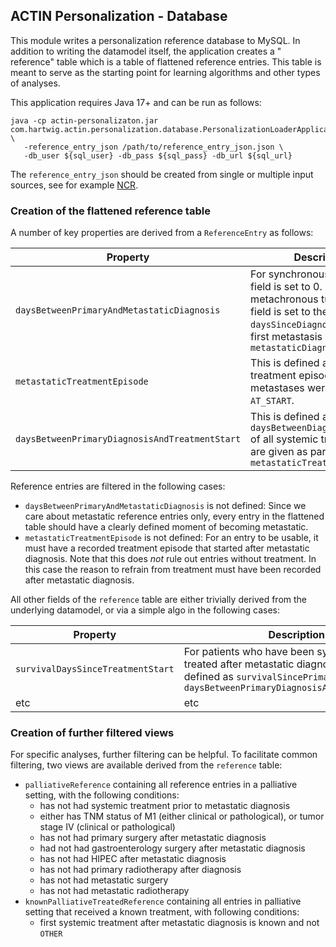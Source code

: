 ## ACTIN Personalization - Database

This module writes a personalization reference database to MySQL. In addition to writing the datamodel itself, the application creates a "
reference" table which is a table of flattened reference entries. This table is meant to serve as the starting point for learning
algorithms and other types of analyses.

This application requires Java 17+ and can be run as follows:

```
java -cp actin-personalizaton.jar com.hartwig.actin.personalization.database.PersonalizationLoaderApplicationKt \
   -reference_entry_json /path/to/reference_entry_json.json \
   -db_user ${sql_user} -db_pass ${sql_pass} -db_url ${sql_url}
```

The `reference_entry_json` should be created from single or multiple input sources, see for example [NCR](../ncr).

### Creation of the flattened reference table

A number of key properties are derived from a `ReferenceEntry` as follows:

| Property                                       | Description                                                                                                                                                                        |
|------------------------------------------------|------------------------------------------------------------------------------------------------------------------------------------------------------------------------------------|
| `daysBetweenPrimaryAndMetastaticDiagnosis`     | For synchronous tumors this field is set to 0. For metachronous tumors, this field is set to the `daysSinceDiagnosis` of the first metastasis defined in the `metastaticDiagnosis` |
| `metastaticTreatmentEpisode`                   | This is defined as the first treatment episode where metastases were present `AT_START`.                                                                                           |
| `daysBetweenPrimaryDiagnosisAndTreatmentStart` | This is defined as the smallest `daysBetweenDiagnosisAndStart` of all systemic treatments that are given as part of the `metastaticTreatmentEpisode`                               |

Reference entries are filtered in the following cases:

- `daysBetweenPrimaryAndMetastaticDiagnosis` is not defined: Since we care about metastatic reference entries only, every entry in the
  flattened table should have a clearly defined moment of becoming metastatic.
- `metastaticTreatmentEpisode` is not defined: For an entry to be usable, it must have a recorded treatment episode that started after
  metastatic diagnosis. Note that this does *not* rule out entries without treatment. In this case the reason to refrain from treatment must
  have been recorded after metastatic diagnosis.

All other fields of the `reference` table are either trivially derived from the underlying datamodel, or via a simple algo in the following
cases:

| Property                          | Description                                                                                                                                                                        |
|-----------------------------------|------------------------------------------------------------------------------------------------------------------------------------------------------------------------------------|
| `survivalDaysSinceTreatmentStart` | For patients who have been systemically treated after metastatic diagnosis, field is defined as ```survivalSincePrimaryDiagnosis - daysBetweenPrimaryDiagnosisAndTreatmentStart``` |
| etc                               | etc                                                                                                                                                                                | 

### Creation of further filtered views

For specific analyses, further filtering can be helpful. To facilitate common filtering, two views are available derived from
the `reference` table:

- `palliativeReference` containing all reference entries in a palliative setting, with the following conditions:
    - has not had systemic treatment prior to metastatic diagnosis
    - either has TNM status of M1 (either clinical or pathological), or tumor stage IV (clinical or pathological)
    - has not had primary surgery after metastatic diagnosis
    - had not had gastroenterology surgery after metastatic diagnosis
    - has not had HIPEC after metastatic diagnosis
    - has not had primary radiotherapy after diagnosis
    - has not had metastatic surgery
    - has not had metastatic radiotherapy
- `knownPalliativeTreatedReference` containing all entries in palliative setting that received a known treatment, with following conditions:
    - first systemic treatment after metastatic diagnosis is known and not `OTHER`

 
